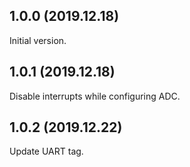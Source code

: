 1.0.0 (2019.12.18)
---------------------
Initial version.

1.0.1 (2019.12.18)
---------------------
Disable interrupts while configuring ADC.

1.0.2 (2019.12.22)
---------------------
Update UART tag.